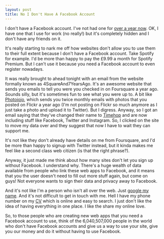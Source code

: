 ```yaml
---
layout: post
title: No I Don't Have A Facebook Account
---
```


I don't have a Facebook account. I've not had one for [over a year now](/2010/11/24/quitting-facebook/). OK, I have one that I use for work (no really!) but it's completely hidden and I don't have any friends on it. 

It's really starting to nark me off how websites don't allow you to use them to their full extent because I don't have a Facebook account. Take Spotify for example. I'd be more than happy to pay the &pound;9.99 a month for Spotify Premium. But I can't use it because you need a Facebook account to even register nowadays. 

It was really brought to ahead tonight with an email from the website formally known as 4SquareAnd7YearsAgo. It's an awesome website that sends you emails to tell you were you checked in on Foursquare a year ago. Sounds silly, but it's sometimes fun to see what you were up to. A bit like [Photojojo](http://photojojo.com/timecapsule/), which sends you twice monthly emails with photos that you posted on Flickr a year ago (I'm not posting on Flickr so much anymore as I just take a photo and upload it to Twitter). But I digress. Anyway, so I got an email saying that they've changed their name to [Timehop](http://timehop.com) and are now including stuff like Facebook, Twitter and Instagram. So, I clicked on the site to move my data over and they suggest that now I have to wait they can support me. 

It's not like they don't already have details on me from Foursquare, and I'd be more than happy to signup with Twitter instead, but it kinda makes me feel like a second class web citizen (is that the right phrase?).

Anyway, it just made me think about how many sites don't let you sign up without Facebook. I understand why. There's a huge wealth of data available from people who link these web apps to Facebook, and it means that you the user doesn't need to fill out more stuff again, but come on guys! Not everyone wants to sign their data and privacy away to Facebook. 

And it's not like I'm a person who isn't all over the web. Just [google my name](http://www.google.co.uk/search?q=Piers+Karsenbarg). And it's not difficult to get in touch with me. Hell I have my phone number on my [CV](/piers-karsenbarg-cv) which is online and easy to search. I just don't like the idea of having everything in one place. I like the share my online love. 

So, to those people who are creating new web apps that you need a Facebook account to use, think of the 6,040,507,000 people in the world who don't have Facebook accounts and give us a way to use your site, give you our money and do it without having to use Facebook.